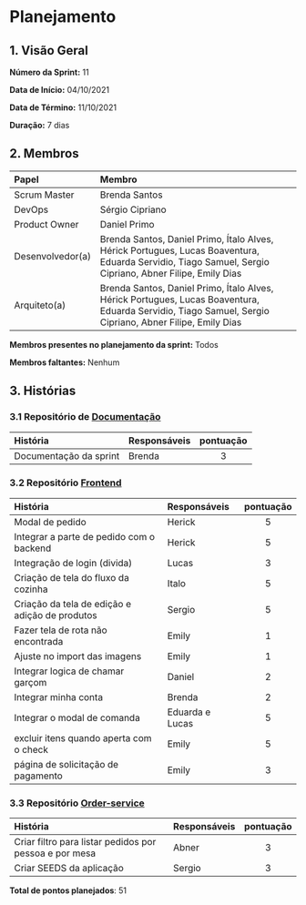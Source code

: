 # Planejamento 

## 1. Visão Geral

**Número da Sprint:** 11  

**Data de Início:** 04/10/2021   

**Data de Término:** 11/10/2021   

**Duração:** 7 dias       

## 2. Membros
|      Papel       |          Membro            |
| :--------------  | :-----------------------   |
|    Scrum Master  |       Brenda Santos        |
|      DevOps      |      Sérgio Cipriano       |
|   Product Owner  |       Daniel Primo         |
| Desenvolvedor(a) |Brenda Santos, Daniel Primo, Ítalo Alves, Hérick Portugues, Lucas Boaventura, Eduarda Servidio, Tiago Samuel, Sergio Cipriano, Abner Filipe, Emily Dias |
|   Arquiteto(a)   |Brenda Santos, Daniel Primo, Ítalo Alves, Hérick Portugues, Lucas Boaventura, Eduarda Servidio, Tiago Samuel, Sergio Cipriano, Abner Filipe, Emily Dias| 

**Membros presentes no planejamento da sprint:** Todos

**Membros faltantes:** Nenhum

## 3. Histórias

### 3.1 Repositório de [Documentação](https://github.com/UnBArqDsw2021-1/2021.1_G02_TaNaMesa_docs)
|  História  | Responsáveis  | pontuação | 
| :--------  | :-----------  | :-------: | 
| Documentação da sprint | Brenda | 3 |


### 3.2 Repositório [Frontend](https://github.com/UnBArqDsw2021-1/2021.1_G02_TaNaMesa_Frontend)
|  História  | Responsáveis  | pontuação | 
| :--------  | :-----------  | :-------: | 
| Modal de pedido | Herick | 5 |
| Integrar a parte de pedido com o backend | Herick | 5 |
| Integração de login (divida) | Lucas | 3 | 
| Criação de tela do fluxo da cozinha | Italo | 5 | 
| Criação da tela de edição e adição de produtos | Sergio | 5 | 
| Fazer tela de rota não encontrada | Emily | 1 |
| Ajuste no import das imagens | Emily | 1 |
| Integrar logica de chamar garçom | Daniel | 2 |
| Integrar minha conta | Brenda | 2 |
| Integrar o modal de comanda | Eduarda e Lucas | 5 |
| excluir itens quando aperta com o check | Emily | 5 |
| página de solicitação de pagamento | Emily | 3 |



### 3.3 Repositório [Order-service](https://github.com/UnBArqDsw2021-1/2021.1_G02_TaNaMesa_Order_Service)
|     História     |  Responsáveis   | pontuação | 
| :--------------  | :-------------  | :-------: | 
| Criar filtro para listar pedidos por pessoa e por mesa | Abner | 3 | 
| Criar SEEDS da aplicação | Sergio | 3 |

**Total de pontos planejados**: 51